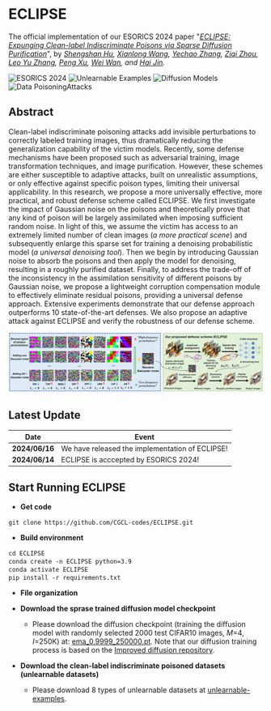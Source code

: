 # ECLIPSE
The official implementation of our ESORICS 2024 paper "*[ECLIPSE: Expunging Clean-label Indiscriminate Poisons via Sparse Diffusion Purification](https://www.arxiv.org)*", by *[Shengshan Hu](http://trustai.cse.hust.edu.cn/index.htm), [Xianlong Wang](https://wxldragon.github.io/), [Yechao Zhang](https://scholar.google.com.hk/citations?user=6DN1wxkAAAAJ&hl=zh-CN&oi=ao), [Ziqi Zhou](https://zhou-zi7.github.io/), [Leo Yu Zhang](https://experts.griffith.edu.au/41503-leo-zhang), [Peng Xu](https://faculty.hust.edu.cn/xupeng1/zh_CN/index.htm), [Wei Wan](https://scholar.google.com.hk/citations?user=UU79U-MAAAAJ&hl=zh-CN&oi=ao), and [Hai Jin](https://scholar.google.com.hk/citations?user=o02W0aEAAAAJ&hl=zh-CN&oi=ao).*

![ESORICS 2024](https://img.shields.io/badge/ESORICS-2024-blue.svg?style=plastic) 
![Unlearnable Examples](https://img.shields.io/badge/Unlearnable-Examples-yellow.svg?style=plastic)
![Diffusion Models](https://img.shields.io/badge/Diffusion-Models-orange.svg?style=plastic)
![Data PoisoningAttacks](https://img.shields.io/badge/Data-PoisoningAttacks-green.svg?style=plastic)


## Abstract
Clean-label indiscriminate poisoning attacks add invisible perturbations to correctly labeled training images, thus dramatically reducing the generalization capability of the victim models. Recently, some defense mechanisms have been proposed such as adversarial training, image transformation techniques, and image purification. However, these schemes are either susceptible to adaptive attacks, built on unrealistic assumptions, or only effective against specific poison types, limiting their universal applicability. 
In this research, we propose a more universally effective, more practical, and robust defense scheme called ECLIPSE. We first investigate the impact of Gaussian noise on the poisons and theoretically prove that any kind of poison will be largely assimilated when imposing sufficient random noise. In light of this, we assume the victim has access to an extremely limited number of clean images (_a more practical scene_) and subsequently enlarge this sparse set for training a denoising probabilistic model (_a universal denoising tool_). Then we begin by introducing Gaussian noise to absorb the poisons and then apply the model for denoising, resulting in a roughly purified dataset. Finally, to address the trade-off of the inconsistency in the assimilation sensitivity of different poisons by Gaussian noise, we propose a lightweight corruption  compensation module to effectively eliminate residual poisons, providing a universal defense approach. Extensive experiments demonstrate that our defense approach outperforms 10 state-of-the-art defenses. We also propose an adaptive attack against ECLIPSE and verify the robustness of our defense scheme. 

<p align="center">
  <img src="ECLIPSE.png" width="700"/>
</p>


## Latest Update
| Date       | Event    |
|------------|----------|
| **2024/06/16** | We have released the implementation of ECLIPSE!  |
| **2024/06/14** | ECLIPSE is acccepted by ESORICS 2024!  |


## Start Running ECLIPSE
- **Get code**
```shell 
git clone https://github.com/CGCL-codes/ECLIPSE.git
```


- **Build environment**
```shell
cd ECLIPSE
conda create -n ECLIPSE python=3.9
conda activate ECLIPSE
pip install -r requirements.txt
```

- **File organization**


- **Download the sprase trained diffusion model checkpoint**
  - Please download the diffusion checkpoint (training the diffusion model with randomly selected 2000 test CIFAR10 images, _M_=4, _I_=250K) at: [ema_0.9999_250000.pt](https://drive.google.com/drive/folders/1_L8p-mH2W383LspXuYsZPbksA9Hn2eTq). Note that our diffusion training process is based on the [Improved diffusion repository](https://github.com/openai/improved-diffusion).

- **Download the clean-label indiscriminate poisoned datasets (unlearnable datasets)**
  - Please download 8 types of unlearnable datasets at [unlearnable-examples](https://drive.google.com/drive/folders/1KzHl0H-CfkXeBqyLhIw8l1NimQTzQx1_).

